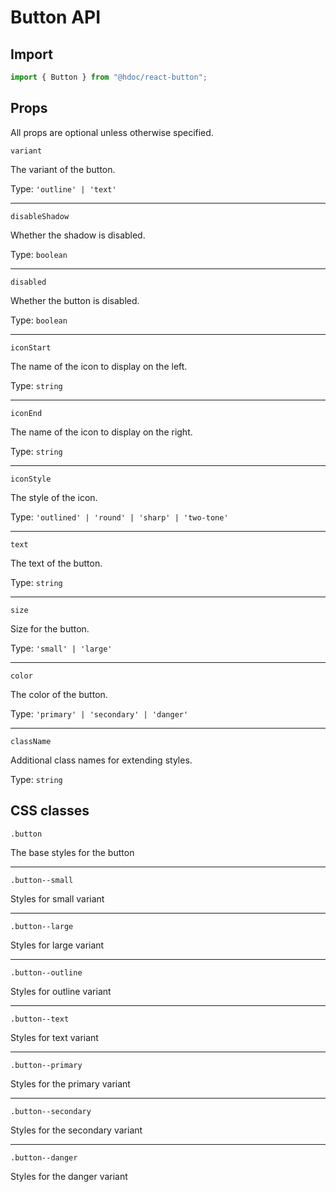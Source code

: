 # Button API

## Import

```jsx
import { Button } from "@hdoc/react-button";
```

## Props

All props are optional unless otherwise specified.

`variant`

The variant of the button.

Type: `'outline' | 'text'`

---

`disableShadow`

Whether the shadow is disabled.

Type: `boolean`

---

`disabled`

Whether the button is disabled.

Type: `boolean`

---

`iconStart`

The name of the icon to display on the left.

Type: `string`

---

`iconEnd`

The name of the icon to display on the right.

Type: `string`

---

`iconStyle`

The style of the icon.

Type: `'outlined' | 'round' | 'sharp' | 'two-tone'`

---

`text`

The text of the button.

Type: `string`

---

`size`

Size for the button.

Type: `'small' | 'large'`

---

`color`

The color of the button.

Type: `'primary' | 'secondary' | 'danger'`

---

`className`

Additional class names for extending styles.

Type: `string`

## CSS classes

`.button`

The base styles for the button

---

`.button--small`

Styles for small variant

---

`.button--large`

Styles for large variant

---

`.button--outline`

Styles for outline variant

---

`.button--text`

Styles for text variant

---

`.button--primary`

Styles for the primary variant

---

`.button--secondary`

Styles for the secondary variant

---

`.button--danger`

Styles for the danger variant
